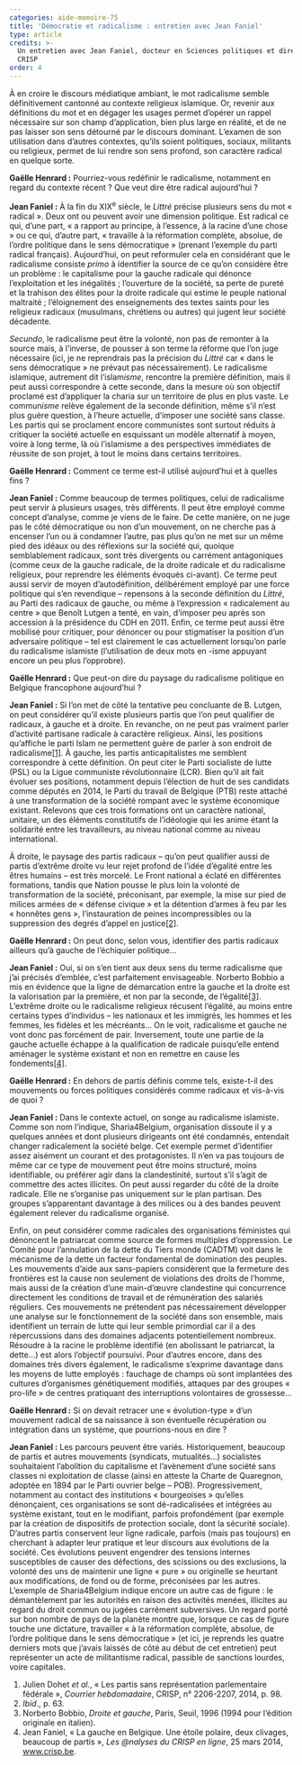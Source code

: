 ```yaml
---
categories: aide-memoire-75
title: 'Démocratie et radicalisme : entretien avec Jean Faniel'
type: article
credits: >-
  Un entretien avec Jean Faniel, docteur en Sciences politiques et directeur du
  CRISP 
order: 4
---
```

À en croire le discours médiatique ambiant, le mot radicalisme semble définitivement cantonné au contexte religieux islamique. Or, revenir aux définitions du mot et en dégager les usages permet d’opérer un rappel nécessaire sur son champ d’application, bien plus large en réalité, et de ne pas laisser son sens détourné par le discours dominant. L’examen de son utilisation dans d’autres contextes, qu’ils soient politiques, sociaux, militants ou religieux, permet de lui rendre son sens profond, son caractère radical en quelque sorte.

**Gaëlle Henrard :** Pourriez-vous redéfinir le radicalisme, notamment en regard du contexte récent ? Que veut dire être radical aujourd’hui ?

**Jean Faniel :** À la fin du XIX<sup>e</sup> siècle, le _Littré_ précise plusieurs sens du mot « radical ». Deux ont ou peuvent avoir une dimension politique. Est radical ce qui, d’une part, « a rapport au principe, à l’essence, à la racine d’une chose » ou ce qui, d’autre part, « travaille à la réformation complète, absolue, de l’ordre politique dans le sens démocratique » (prenant l’exemple du parti radical français). Aujourd’hui, on peut reformuler cela en considérant que le radicalisme consiste _primo_ à identifier la source de ce qu’on considère être un problème : le capitalisme pour la gauche radicale qui dénonce l’exploitation et les inégalités ; l’ouverture de la société, sa perte de pureté et la trahison des élites pour la droite radicale qui estime le peuple national maltraité ; l’éloignement des enseignements des textes saints pour les religieux radicaux (musulmans, chrétiens ou autres) qui jugent leur société décadente.

_Secundo_, le radicalisme peut être la volonté, non pas de remonter à la source mais, à l’inverse, de pousser à son terme la réforme que l’on juge nécessaire (ici, je ne reprendrais pas la précision du _Littré_ car « dans le sens démocratique » ne prévaut pas nécessairement). Le radicalisme islamique, autrement dit l’islam*isme*, rencontre la première définition, mais il peut aussi correspondre à cette seconde, dans la mesure où son objectif proclamé est d’appliquer la charia sur un territoire de plus en plus vaste. Le commun*isme* relève également de la seconde définition, même s’il n’est plus guère question, à l’heure actuelle, d’imposer une société sans classe. Les partis qui se proclament encore communistes sont surtout réduits à critiquer la société actuelle en esquissant un modèle alternatif à moyen, voire à long terme, là où l’islamisme a des perspectives immédiates de réussite de son projet, à tout le moins dans certains territoires.

**Gaëlle Henrard :** Comment ce terme est-il utilisé aujourd’hui et à quelles fins ?

**Jean Faniel :** Comme beaucoup de termes politiques, celui de radicalisme peut servir à plusieurs usages, très différents. Il peut être employé comme concept d’analyse, comme je viens de le faire. De cette manière, on ne juge pas le côté démocratique ou non d’un mouvement, on ne cherche pas à encenser l’un ou à condamner l’autre, pas plus qu’on ne met sur un même pied des idéaux ou des réflexions sur la société qui, quoique semblablement radicaux, sont très divergents ou carrément antagoniques (comme ceux de la gauche radicale, de la droite radicale et du radicalisme religieux, pour reprendre les éléments évoqués ci-avant). Ce terme peut aussi servir de moyen d’autodéfinition, délibérément employé par une force politique qui s’en revendique – repensons à la seconde définition du _Littré_, au Parti des radicaux de gauche, ou même à l’expression « radicalement au centre » que Benoît Lutgen a tenté, en vain, d’imposer peu après son accession à la présidence du CDH en 2011\. Enfin, ce terme peut aussi être mobilisé pour critiquer, pour dénoncer ou pour stigmatiser la position d’un adversaire politique – tel est clairement le cas actuellement lorsqu’on parle du radicalisme islamiste (l’utilisation de deux mots en -isme appuyant encore un peu plus l’opprobre).

**Gaëlle Henrard :** Que peut-on dire du paysage du radicalisme politique en Belgique francophone aujourd’hui ?

**Jean Faniel :** Si l’on met de côté la tentative peu concluante de B. Lutgen, on peut considérer qu’il existe plusieurs partis que l’on peut qualifier de radicaux, à gauche et à droite. En revanche, on ne peut pas vraiment parler d’activité partisane radicale à caractère religieux. Ainsi, les positions qu’affiche le parti Islam ne permettent guère de parler à son endroit de radicalisme[[1]](#footnote-1). À gauche, les partis anticapitalistes me semblent correspondre à cette définition. On peut citer le Parti socialiste de lutte (PSL) ou la Ligue communiste révolutionnaire (LCR). Bien qu’il ait fait évoluer ses positions, notamment depuis l’élection de huit de ses candidats comme députés en 2014, le Parti du travail de Belgique (PTB) reste attaché à une transformation de la société rompant avec le système économique existant. Relevons que ces trois formations ont un caractère national, unitaire, un des éléments constitutifs de l’idéologie qui les anime étant la solidarité entre les travailleurs, au niveau national comme au niveau international.

À droite, le paysage des partis radicaux – qu’on peut qualifier aussi de partis d’extrême droite vu leur rejet profond de l’idée d’égalité entre les êtres humains – est très morcelé. Le Front national a éclaté en différentes formations, tandis que Nation pousse le plus loin la volonté de transformation de la société, préconisant, par exemple, la mise sur pied de milices armées de « défense civique » et la détention d’armes à feu par les « honnêtes gens », l’instauration de peines incompressibles ou la suppression des degrés d’appel en justice[[2]](#footnote-2).

**Gaëlle Henrard :** On peut donc, selon vous, identifier des partis radicaux ailleurs qu’à gauche de l’échiquier politique…

**Jean Faniel :** Oui, si on s’en tient aux deux sens du terme radicalisme que j’ai précisés d’emblée, c’est parfaitement envisageable. Norberto Bobbio a mis en évidence que la ligne de démarcation entre la gauche et la droite est la valorisation par la première, et non par la seconde, de l’égalité[[3]](#footnote-3). L’extrême droite ou le radicalisme religieux récusent l’égalité, au moins entre certains types d’individus – les nationaux et les immigrés, les hommes et les femmes, les fidèles et les mécréants… On le voit, radicalisme et gauche ne vont donc pas forcément de pair. Inversement, toute une partie de la gauche actuelle échappe à la qualification de radicale puisqu’elle entend aménager le système existant et non en remettre en cause les fondements[[4]](#footnote-4).

**Gaëlle Henrard :** En dehors de partis définis comme tels, existe-t-il des mouvements ou forces politiques considérés comme radicaux et vis-à-vis de quoi ?

**Jean Faniel :** Dans le contexte actuel, on songe au radicalisme islamiste. Comme son nom l’indique, Sharia4Belgium, organisation dissoute il y a quelques années et dont plusieurs dirigeants ont été condamnés, entendait changer radicalement la société belge. Cet exemple permet d’identifier assez aisément un courant et des protagonistes. Il n’en va pas toujours de même car ce type de mouvement peut être moins structuré, moins identifiable, ou préférer agir dans la clandestinité, surtout s’il s’agit de commettre des actes illicites. On peut aussi regarder du côté de la droite radicale. Elle ne s’organise pas uniquement sur le plan partisan. Des groupes s’apparentant davantage à des milices ou à des bandes peuvent également relever du radicalisme organisé.

Enfin, on peut considérer comme radicales des organisations féministes qui dénoncent le patriarcat comme source de formes multiples d’oppression. Le Comité pour l’annulation de la dette du Tiers monde (CADTM) voit dans le mécanisme de la dette un facteur fondamental de domination des peuples. Les mouvements d’aide aux sans-papiers considèrent que la fermeture des frontières est la cause non seulement de violations des droits de l’homme, mais aussi de la création d’une main-d’œuvre clandestine qui concurrence directement les conditions de travail et de rémunération des salariés réguliers. Ces mouvements ne prétendent pas nécessairement développer une analyse sur le fonctionnement de la société dans son ensemble, mais identifient un terrain de lutte qui leur semble primordial car il a des répercussions dans des domaines adjacents potentiellement nombreux. Résoudre à la racine le problème identifié (en abolissant le patriarcat, la dette…) est alors l’objectif poursuivi. Pour d’autres encore, dans des domaines très divers également, le radicalisme s’exprime davantage dans les moyens de lutte employés : fauchage de champs où sont implantées des cultures d’organismes génétiquement modifiés, attaques par des groupes « pro-life » de centres pratiquant des interruptions volontaires de grossesse…

**Gaëlle Henrard :** Si on devait retracer une « évolution-type » d’un mouvement radical de sa naissance à son éventuelle récupération ou intégration dans un système, que pourrions-nous en dire ?

**Jean Faniel :** Les parcours peuvent être variés. Historiquement, beaucoup de partis et autres mouvements (syndicats, mutualités…) socialistes souhaitaient l’abolition du capitalisme et l’avènement d’une société sans classes ni exploitation de classe (ainsi en atteste la Charte de Quaregnon, adoptée en 1894 par le Parti ouvrier belge – POB). Progressivement, notamment au contact des institutions « bourgeoises » qu’elles dénonçaient, ces organisations se sont dé-radicalisées et intégrées au système existant, tout en le modifiant, parfois profondément (par exemple par la création de dispositifs de protection sociale, dont la sécurité sociale). D’autres partis conservent leur ligne radicale, parfois (mais pas toujours) en cherchant à adapter leur pratique et leur discours aux évolutions de la société. Ces évolutions peuvent engendrer des tensions internes susceptibles de causer des défections, des scissions ou des exclusions, la volonté des uns de maintenir une ligne « pure » ou originelle se heurtant aux modifications, de fond ou de forme, préconisées par les autres. L’exemple de Sharia4Belgium indique encore un autre cas de figure : le démantèlement par les autorités en raison des activités menées, illicites au regard du droit commun ou jugées carrément subversives. Un regard porté sur bon nombre de pays de la planète montre que, lorsque ce cas de figure touche une dictature, travailler « à la réformation complète, absolue, de l’ordre politique dans le sens démocratique » (et ici, je reprends les quatre derniers mots que j’avais laissés de côté au début de cet entretien) peut représenter un acte de militantisme radical, passible de sanctions lourdes, voire capitales.

1. Julien Dohet _et al._, « Les partis sans représentation parlementaire fédérale », _Courrier hebdomadaire_, CRISP, n° 2206-2207, 2014, p. 98.
2. _Ibid_., p. 63.
3. Norberto Bobbio, _Droite et gauche_, Paris, Seuil, 1996 (1994 pour l’édition originale en italien).
4. Jean Faniel, « La gauche en Belgique. Une étoile polaire, deux clivages, beaucoup de partis », _Les @nalyses du CRISP en ligne_, 25 mars 2014, www.crisp.be.
